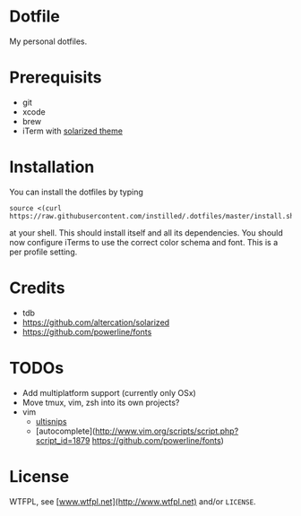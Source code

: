 # Dotfile
My personal dotfiles.

# Prerequisits

* git
* xcode
* brew
* iTerm with [solarized theme](https://github.com/altercation/solarized/tree/master/iterm2-colors-solarized)

# Installation
You can install the dotfiles by typing

    source <(curl https://raw.githubusercontent.com/instilled/.dotfiles/master/install.sh)

at your shell. This should install itself and all its dependencies. You should now configure
iTerms to use the correct color schema and font. This is a per profile setting.

# Credits

* tdb
* https://github.com/altercation/solarized
* https://github.com/powerline/fonts

# TODOs
- Add multiplatform support (currently only OSx)
- Move tmux, vim, zsh into its own projects?
- vim
  - [ultisnips](https://github.com/SirVer/ultisnips)
  - [autocomplete](http://www.vim.org/scripts/script.php?script_id=1879
https://github.com/powerline/fonts)

# License

WTFPL, see [www.wtfpl.net](http://www.wtfpl.net) and/or `LICENSE`.
